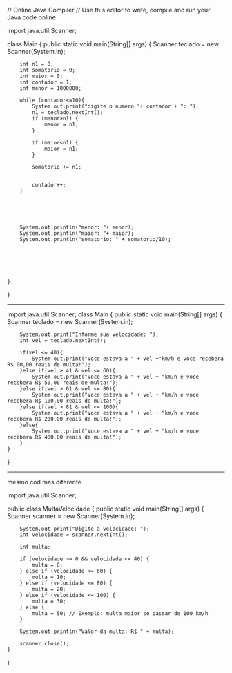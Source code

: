// Online Java Compiler
// Use this editor to write, compile and run your Java code online

import java.util.Scanner;

class Main {
    public static void main(String[] args) {
        Scanner teclado = new Scanner(System.in);
        
        int n1 = 0;
        int somatorio = 0;
        int maior = 0;
        int contador = 1;
        int menor = 1000000;
        
        while (contador<=10){
            System.out.print("digite o numero "+ contador + ": ");
            n1 = teclado.nextInt();
            if (menor>n1) {
                menor = n1;
            }
            
            if (maior<n1) {
                maior = n1;
            }
            
            somatorio += n1;
            
            
            contador++;
        }
        
        
        
        
        
        System.out.println("menor: "+ menor);
        System.out.println("maior: "+ maior);
        System.out.println("somatorio: " + somatorio/10);
        
        
        
    
        
        
    }
}



--------------------------


import java.util.Scanner;
class Main {
    public static void main(String[] args) {
        Scanner teclado = new Scanner(System.in);

        System.out.print("Informe sua velocidade: ");
        int vel = teclado.nextInt();
            
        if(vel <= 40){
            System.out.print("Voce estava a " + vel +"km/h e voce recebera R$ 00,00 reais de multa!");
        }else if(vel > 41 & vel <= 60){
            System.out.print("Voce estava a " + vel + "km/h e voce recebera R$ 50,00 reais de multa!");
        }else if(vel > 61 & vel <= 80){
            System.out.print("Voce estava a " + vel + "km/h e voce recebera R$ 100,00 reais de multa!");
        }else if(vel > 81 & vel <= 100){
            System.out.print("Voce estava a " + vel + "km/h e voce recebera R$ 200,00 reais de multa!");
        }else{
            System.out.print("Voce estava a " + vel + "km/h e voce recebera R$ 400,00 reais de multa!");
        }
    }
}



--------------------
mesmo cod mas diferente 

import java.util.Scanner;

public class MultaVelocidade {
    public static void main(String[] args) {
        Scanner scanner = new Scanner(System.in);

        System.out.print("Digite a velocidade: ");
        int velocidade = scanner.nextInt();

        int multa;

        if (velocidade >= 0 && velocidade <= 40) {
            multa = 0;
        } else if (velocidade <= 60) {
            multa = 10;
        } else if (velocidade <= 80) {
            multa = 20;
        } else if (velocidade <= 100) {
            multa = 30;
        } else {
            multa = 50; // Exemplo: multa maior se passar de 100 km/h
        }

        System.out.println("Valor da multa: R$ " + multa);
        
        scanner.close();
    }
}
